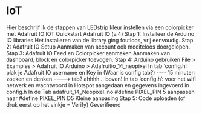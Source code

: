 # IoT
Hier beschrijf ik de stappen van LEDstrip kleur instellen via een colorpicker met Adafruit IO
  IOT Quickstart Adafruit IO (v.4)
    Stap 1: Installeer de Arduino IO libraries
      Het installeren van de library ging foutloos, vrij eenvoudig.
    Stap 2: Adafruit IO Setup
      Aanmaken van account ook moeiteloos doorgelopen.
    Stap 3: Adafruit IO Feed en Colorpicker aanmaken
      Aanmaken van dashboard, block en colorpicker toevogen.
    Stap 4: Arduino gebruiken
       File > Examples > Adafruit IO Arduino > Adafruitio_14_neopixel
       In tab ‘config.h’: plak je Adafruit IO username en Key in
         (Waar is config tab?) ---- 15 minuten zoeken en denken ----> tab? ahhhh... boven!
       In tab ‘config.h’: voer het wifi netwerk en wachtwoord in
         Hotspot aangedaan en gegevens ingevoerd in config.h
       In de Tab adafruit_14_Neopixel.ino
         #define PIXEL_PIN 5 aanpassen naar #define PIXEL_PIN D5
         Kleine aanpasing
    Stap 5: Code uploaden (of druk eerst op het vinkje =  Verify)
       Geverifieerd
       



  
